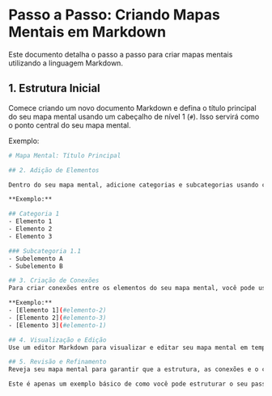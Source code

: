 # Passo a Passo: Criando Mapas Mentais em Markdown

Este documento detalha o passo a passo para criar mapas mentais utilizando a linguagem Markdown.

## 1. Estrutura Inicial

Comece criando um novo documento Markdown e defina o título principal do seu mapa mental usando um cabeçalho de nível 1 (`#`). Isso servirá como o ponto central do seu mapa mental.

Exemplo:
```bash
# Mapa Mental: Título Principal

## 2. Adição de Elementos

Dentro do seu mapa mental, adicione categorias e subcategorias usando cabeçalhos de diferentes níveis (##, ###, etc.). Liste os elementos dentro de cada categoria usando listas (-, *).

**Exemplo:**

## Categoria 1
- Elemento 1
- Elemento 2
- Elemento 3

### Subcategoria 1.1
- Subelemento A
- Subelemento B

## 3. Criação de Conexões
Para criar conexões entre os elementos do seu mapa mental, você pode usar links internos. Use a sintaxe [Texto do Link](#identificador).

**Exemplo:**
- [Elemento 1](#elemento-2)
- [Elemento 2](#elemento-3)
- [Elemento 3](#elemento-1)

## 4. Visualização e Edição
Use um editor Markdown para visualizar e editar seu mapa mental em tempo real. Faça ajustes conforme necessário para garantir que o mapa mental seja claro e organizado.

## 5. Revisão e Refinamento
Reveja seu mapa mental para garantir que a estrutura, as conexões e o conteúdo sejam precisos e claros. Faça os ajustes necessários para melhorar a clareza e a eficácia do mapa mental.

Este é apenas um exemplo básico de como você pode estruturar o seu passo a passo em Markdown. Sinta-se à vontade para adicionar mais detalhes, exemplos ou explicações conforme necessário para atender às suas necessidades.

```